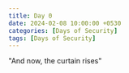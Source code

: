 ```yaml
---
title: Day 0
date: 2024-02-08 10:00:00 +0530
categories: [Days of Security]
tags: [Days of Security]
---
```


"And now, the curtain rises"

